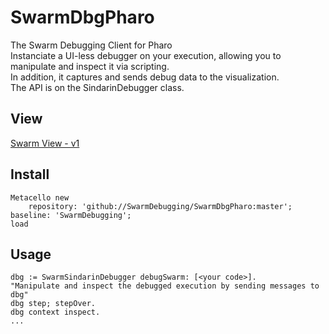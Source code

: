 # SwarmDbgPharo
The Swarm Debugging Client for Pharo  
Instanciate a UI-less debugger on your execution, allowing you to manipulate and inspect it via scripting.  
In addition, it captures and sends debug data to the visualization.  
The API is on the SindarinDebugger class.  

## View
[Swarm View - v1](http://swarmserver.azurewebsites.net/)

## Install
```SmallTalk
Metacello new
    repository: 'github://SwarmDebugging/SwarmDbgPharo:master';
baseline: 'SwarmDebugging';
load
```
    
## Usage
```SmallTalk
dbg := SwarmSindarinDebugger debugSwarm: [<your code>].
"Manipulate and inspect the debugged execution by sending messages to dbg"
dbg step; stepOver.
dbg context inspect.
...
```
